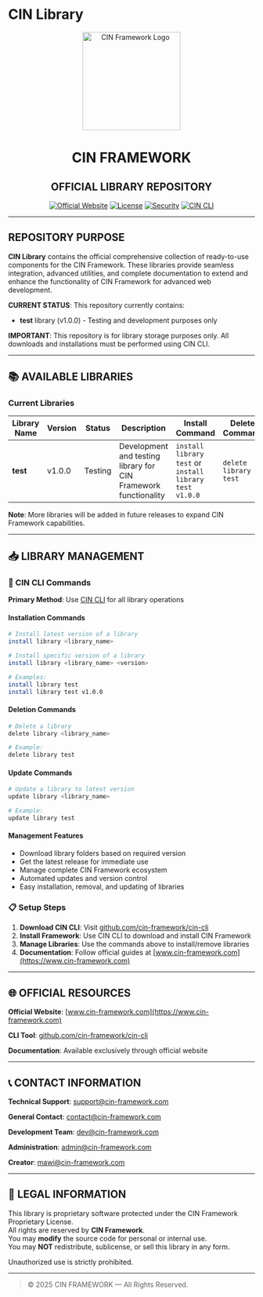 # **CIN Library**

<div align="center">
  <img src="https://cin-framework.github.io/.github/assets/img/CIN.svg" alt="CIN Framework Logo" width="200" height="200">
</div>

<h1 align="center">CIN FRAMEWORK</h1>
<h2 align="center">OFFICIAL LIBRARY REPOSITORY</h2>

<div align="center">

[![Official Website](https://img.shields.io/badge/Official_Website-www.cin--framework.com-dc2626?style=for-the-badge)](https://www.cin-framework.com)
[![License](https://img.shields.io/badge/License-Proprietary-red?style=for-the-badge)](LICENSE)
[![Security](https://img.shields.io/badge/Security-View_Policy-orange?style=for-the-badge)](SECURITY.md)
[![CIN CLI](https://img.shields.io/badge/CIN_CLI-Download-blue?style=for-the-badge)](https://github.com/cin-framework/cin-cli)

</div>

---

## REPOSITORY PURPOSE

**CIN Library** contains the official comprehensive collection of ready-to-use components for the CIN Framework. These libraries provide seamless integration, advanced utilities, and complete documentation to extend and enhance the functionality of CIN Framework for advanced web development.

**CURRENT STATUS**: This repository currently contains:
- **test** library (v1.0.0) - Testing and development purposes only

**IMPORTANT**: This repository is for library storage purposes only. All downloads and installations must be performed using CIN CLI.

---

## 📚 AVAILABLE LIBRARIES

### Current Libraries

| Library Name | Version | Status | Description | Install Command | Delete Command | Update Command |
|--------------|---------|--------|-------------|-----------------|----------------|----------------|
| **test** | v1.0.0 | Testing | Development and testing library for CIN Framework functionality | `install library test` or `install library test v1.0.0` | `delete library test` | `update library test` |

**Note**: More libraries will be added in future releases to expand CIN Framework capabilities.

---

## 📥 LIBRARY MANAGEMENT

### 🔧 CIN CLI Commands

**Primary Method**: Use [CIN CLI](https://github.com/cin-framework/cin-cli) for all library operations

#### Installation Commands
```bash
# Install latest version of a library
install library <library_name>

# Install specific version of a library
install library <library_name> <version>

# Examples:
install library test
install library test v1.0.0
```

#### Deletion Commands
```bash
# Delete a library
delete library <library_name>

# Example:
delete library test
```

#### Update Commands
```bash
# Update a library to latest version
update library <library_name>

# Example:
update library test
```

#### Management Features
- Download library folders based on required version
- Get the latest release for immediate use
- Manage complete CIN Framework ecosystem
- Automated updates and version control
- Easy installation, removal, and updating of libraries

### 📋 Setup Steps

1. **Download CIN CLI**: Visit [github.com/cin-framework/cin-cli](https://github.com/cin-framework/cin-cli)
2. **Install Framework**: Use CIN CLI to download and install CIN Framework
3. **Manage Libraries**: Use the commands above to install/remove libraries
4. **Documentation**: Follow official guides at [www.cin-framework.com](https://www.cin-framework.com)

---

## 🌐 OFFICIAL RESOURCES

**Official Website**: [www.cin-framework.com](https://www.cin-framework.com)

**CLI Tool**: [github.com/cin-framework/cin-cli](https://github.com/cin-framework/cin-cli)

**Documentation**: Available exclusively through official website

---

## 📞 CONTACT INFORMATION

**Technical Support**: support@cin-framework.com

**General Contact**: contact@cin-framework.com

**Development Team**: dev@cin-framework.com

**Administration**: admin@cin-framework.com

**Creator**: mawi@cin-framework.com

---

## 📜 LEGAL INFORMATION

This library is proprietary software protected under the CIN Framework Proprietary License.  
All rights are reserved by **CIN Framework**.  
You may **modify** the source code for personal or internal use.  
You may **NOT** redistribute, sublicense, or sell this library in any form.

Unauthorized use is strictly prohibited.

---

> © 2025 CIN FRAMEWORK — All Rights Reserved.